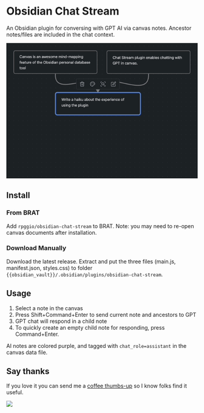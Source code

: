 # Obsidian Chat Stream

An Obsidian plugin for conversing with GPT AI via canvas notes. Ancestor notes/files are included in the chat context.

<img src="static/chat-stream-usage-haiku.gif"/>

## Install

### From BRAT

Add `rpggio/obsidian-chat-stream` to BRAT.
Note: you may need to re-open canvas documents after installation.

### Download Manually

Download the latest release. Extract and put the three files (main.js, manifest.json, styles.css) to
folder `{{obsidian_vault}}/.obsidian/plugins/obsidian-chat-stream`.

## Usage

1. Select a note in the canvas
2. Press Shift+Command+Enter to send current note and ancestors to GPT
3. GPT chat will respond in a child note
4. To quickly create an empty child note for responding, press Command+Enter.

AI notes are colored purple, and tagged with `chat_role=assistant` in the canvas data file.

## Say thanks

If you love it you can send me a [coffee thumbs-up](https://bmc.link/ryanp) so I know folks find it useful.

<a href="https://bmc.link/ryanp"><img src="https://img.buymeacoffee.com/button-api/?text=Buy me a coffee&emoji=&slug=&button_colour=6495ED&font_colour=ffffff&font_family=Lato&outline_colour=000000&coffee_colour=FFDD00"></a>
